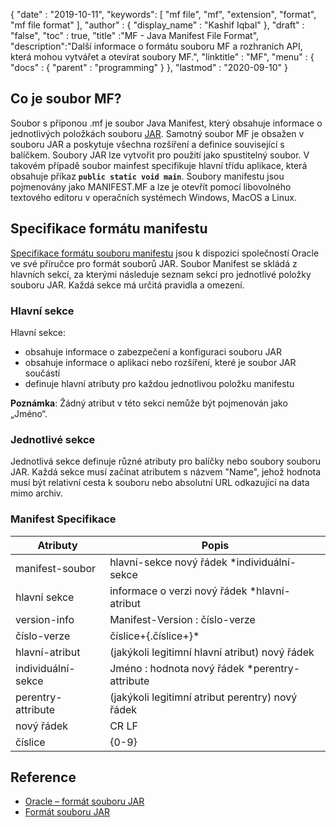 {
  "date" : "2019-10-11",
  "keywords": [ "mf file", "mf", "extension", "format", "mf file format" ],
  "author" : {
    "display_name" : "Kashif Iqbal"
},
  "draft" : "false",
  "toc" : true,
  "title" :"MF - Java Manifest File Format",
  "description":"Další informace o formátu souboru MF a rozhraních API, která mohou vytvářet a otevírat soubory MF.",
  "linktitle" : "MF",
  "menu" : {
    "docs" : {
      "parent" : "programming"
}
},
  "lastmod" : "2020-09-10"
}

## Co je soubor MF?

Soubor s příponou .mf je soubor Java Manifest, který obsahuje informace o jednotlivých položkách souboru [JAR](/cs/programming/jar/). Samotný soubor MF je obsažen v souboru JAR a poskytuje všechna rozšíření a definice související s balíčkem. Soubory JAR lze vytvořit pro použití jako spustitelný soubor. V takovém případě soubor mainfest specifikuje hlavní třídu aplikace, která obsahuje příkaz **`public static void main`**. Soubory manifestu jsou pojmenovány jako MANIFEST.MF a lze je otevřít pomocí libovolného textového editoru v operačních systémech Windows, MacOS a Linux.

## Specifikace formátu manifestu

[Specifikace formátu souboru manifestu](https://docs.oracle.com/javase/8/docs/technotes/guides/jar/jar.html) jsou k dispozici společností Oracle ve své příručce pro formát souborů JAR. Soubor Manifest se skládá z hlavních sekcí, za kterými následuje seznam sekcí pro jednotlivé položky souboru JAR. Každá sekce má určitá pravidla a omezení.

### Hlavní sekce

Hlavní sekce:

* obsahuje informace o zabezpečení a konfiguraci souboru JAR
* obsahuje informace o aplikaci nebo rozšíření, které je soubor JAR součástí
* definuje hlavní atributy pro každou jednotlivou položku manifestu

**Poznámka**: Žádný atribut v této sekci nemůže být pojmenován jako „Jméno“.

### Jednotlivé sekce

Jednotlivá sekce definuje různé atributy pro balíčky nebo soubory souboru JAR. Každá sekce musí začínat atributem s názvem "Name", jehož hodnota musí být relativní cesta k souboru nebo absolutní URL odkazující na data mimo archiv.

### Manifest Specifikace

|Atributy|Popis|
---|---|
|manifest-soubor|hlavní-sekce nový řádek *individuální-sekce|
|hlavní sekce|informace o verzi nový řádek *hlavní-atribut|
|version-info|Manifest-Version : číslo-verze|
|číslo-verze|číslice+{.číslice+}*|
|hlavní-atribut|(jakýkoli legitimní hlavní atribut) nový řádek|
|individuální-sekce|Jméno : hodnota nový řádek *perentry-attribute|
|perentry-attribute|(jakýkoli legitimní atribut perentry) nový řádek|
|nový řádek|CR LF | LF | ČR (nenásleduje LF)|
|číslice|{0-9}|

## Reference

* [Oracle – formát souboru JAR](https://docs.oracle.com/javase/8/docs/technotes/guides/jar/jar.html)
* [Formát souboru JAR](https://en.wikipedia.org/wiki/JAR_(file_format))

